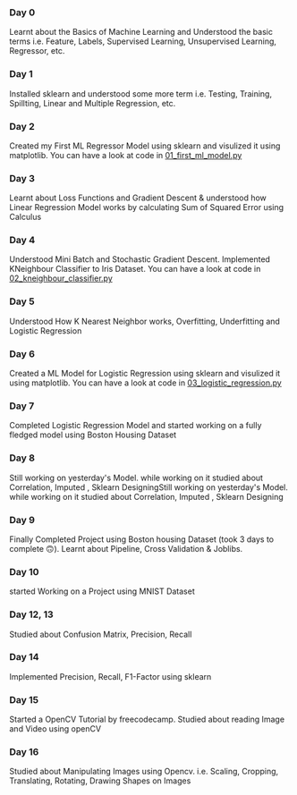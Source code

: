 ### Day 0
Learnt about the Basics of Machine Learning and Understood the basic terms i.e. Feature, Labels, Supervised Learning, Unsupervised Learning, Regressor, etc.

### Day 1
Installed sklearn and  understood some more term i.e. Testing, Training, Spillting, Linear and Multiple Regression, etc.

### Day 2
Created my First ML Regressor Model using sklearn and visulized it using matplotlib. You can have a look at code in [01_first_ml_model.py](01_first_ml_model.py)

### Day 3
Learnt about Loss Functions and Gradient Descent & understood how Linear Regression Model works by calculating Sum of Squared Error using Calculus

### Day 4
Understood Mini Batch and Stochastic Gradient Descent. Implemented KNeighbour Classifier to Iris Dataset. You can have a look at code in [02_kneighbour_classifier.py](02_kneighbour_classifier.py)

### Day 5
Understood How K Nearest Neighbor works, Overfitting, Underfitting and Logistic Regression

### Day 6
Created a ML Model for Logistic Regression using sklearn and visulized it using matplotlib. You can have a look at code in [03_logistic_regression.py](03_logistic_regression.py)

### Day 7
Completed Logistic Regression Model and started working on a fully fledged model using Boston Housing Dataset

### Day 8
Still working on yesterday's Model. while working on it studied about Correlation, Imputed , Sklearn DesigningStill working on yesterday's Model. while working on it studied about Correlation, Imputed , Sklearn Designing

### Day 9
Finally Completed Project using Boston housing Dataset (took 3 days to complete 🙃). Learnt about Pipeline, Cross Validation & Joblibs.

### Day 10
started Working on a Project using MNIST Dataset

### Day 12, 13
Studied about Confusion Matrix, Precision, Recall

### Day 14 
Implemented Precision, Recall, F1-Factor using sklearn

### Day 15
Started a OpenCV Tutorial by freecodecamp. Studied about reading Image and Video using openCV

### Day 16
Studied about Manipulating Images using Opencv. i.e. Scaling, Cropping, Translating, Rotating, Drawing Shapes on Images